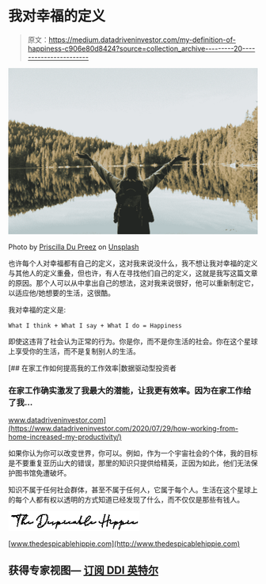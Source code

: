 # 我对幸福的定义

> 原文：<https://medium.datadriveninvestor.com/my-definition-of-happiness-c906e80d8424?source=collection_archive---------20----------------------->

![](img/180b6807a072376562cb775a376d0ebb.png)

Photo by [Priscilla Du Preez](https://unsplash.com/@priscilladupreez?utm_source=medium&utm_medium=referral) on [Unsplash](https://unsplash.com?utm_source=medium&utm_medium=referral)

也许每个人对幸福都有自己的定义，这对我来说没什么，我不想让我对幸福的定义与其他人的定义重叠，但也许，有人在寻找他们自己的定义，这就是我写这篇文章的原因。那个人可以从中拿出自己的想法，这对我来说很好，他可以重新制定它，以适应他/她想要的生活，这很酷。

我对幸福的定义是:

```
What I think + What I say + What I do = Happiness
```

即使这违背了社会认为正常的行为。你是你，而不是你生活的社会。你在这个星球上享受你的生活，而不是复制别人的生活。

[](https://www.datadriveninvestor.com/2020/07/29/how-working-from-home-increased-my-productivity/) [## 在家工作如何提高我的工作效率|数据驱动型投资者

### 在家工作确实激发了我最大的潜能，让我更有效率。因为在家工作给了我…

www.datadriveninvestor.com](https://www.datadriveninvestor.com/2020/07/29/how-working-from-home-increased-my-productivity/) 

如果你认为你可以改变世界，你可以。例如，作为一个宇宙社会的个体，我的目标是不要重复亚历山大的错误，那里的知识只提供给精英，正因为如此，他们无法保护图书馆免遭破坏。

知识不属于任何社会群体，甚至不属于任何人，它属于每个人。生活在这个星球上的每个人都有权以透明的方式知道已经发现了什么，而不仅仅是那些有钱人。

![](img/6849631e70e37c269786158329c362b1.png)

[www.thedespicablehippie.com](http://www.thedespicablehippie.com)

## 获得专家视图— [订阅 DDI 英特尔](https://datadriveninvestor.com/ddi-intel)